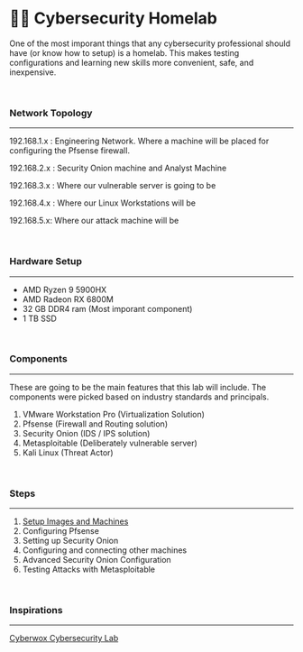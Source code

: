 # 🥼🧪 Cybersecurity Homelab

One of the most imporant things that any cybersecurity professional should have (or know how to setup) is a homelab. This makes testing configurations and learning new skills more convenient, safe, and inexpensive.

<br>

### Network Topology
---

192.168.1.x : Engineering Network. Where a machine will be placed for configuring the Pfsense firewall.

192.168.2.x : Security Onion machine and Analyst Machine

192.168.3.x : Where our vulnerable server is going to be

192.168.4.x : Where our Linux Workstations will be

192.168.5.x: Where our attack machine will be

<br>

### Hardware Setup
----
- AMD Ryzen 9 5900HX
- AMD Radeon RX 6800M
- 32 GB DDR4 ram (Most imporant component)
- 1 TB SSD

<br>

### Components
---
These are going to be the main features that this lab will include. The components were picked based on industry standards and principals.

1. VMware Workstation Pro (Virtualization Solution)
2. Pfsense (Firewall and Routing solution)
3. Security Onion (IDS / IPS solution)
4. Metasploitable (Deliberately vulnerable server)
5. Kali Linux (Threat Actor)

<br>

### Steps
---
1. [Setup Images and Machines](Step1.md)
2. Configuring Pfsense
3. Setting up Security Onion
4. Configuring and connecting other machines
5. Advanced Security Onion Configuration
6. Testing Attacks with Metasploitable

<br>

### Inspirations 
---
[Cyberwox Cybersecurity Lab](youtube.com)

